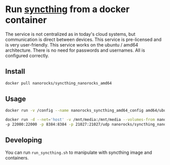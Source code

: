 # Run [syncthing](https://syncthing.net) from a docker container

The service is not centralized as in today's cloud systems, but communication is direct between devices. This service is pre-licensed and is very user-friendly. This service works on the ubuntu / amd64 architecture. There is no need for passwords and usernames. All is configured correctly.

## Install
```sh
docker pull nanorocks/syncthing_nanorocks_amd64
```

## Usage

```sh
docker run -v /config --name nanorocks_syncthing_amd64_config amd64/ubuntu chown -R 22000 /config
```

```sh
docker run -d --net='host' -v /mnt/media:/mnt/media --volumes-from nanorocks_syncthing_amd64_config \
-p 22000:22000 -p 8384:8384 -p 21027:21027/udp nanorocks/syncthing_nanorocks_amd64

```

## Developing
You can run `run_syncthing.sh` to manipulate with syncthing image and containers.

